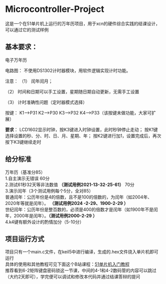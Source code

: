 # Microcontroller-Project
这是一个在51单片机上运行的万年历项目，用于xcn的硬件综合实践的结课设计，可以通过它的测试样例

## 基本要求：    

电子万年历  

电路图：
不使用DS1302计时器模块，用软件逻辑实现计时功能。  

注意：
（1）	闰年闰月；   

（2）	时间和日期可以手工设置，星期随日期自动更新，无需手工设置  

（3）	计时准确性问题（定时器模式选择）  


    
按键：
K1-->P31
K2-->P30
K3-->P32
K4-->P33（该按键未做功能，大家可扩展）

  
**要求**：
LCD1602显示时钟，按K3键进入时钟设置，此时秒钟停止走动；
按K1键选择设置的秒、分、时、日、月、星期、年；
按K2键进行加1，设置完成后，再次按下K3键继续走时

  
## **给分标准**
  万年历（基准分85）  
  1.自主演示无错误 60分  
  2.测试61秒32天等非法数值 **（测试用例2021-13-32-25-61）** 70分  
  3.演示闰年（3个测试用例每个5分，全对85）  
  普通闰年：公历年份是4的倍数，且不是100的倍数的，为闰年（如2004年、2020年等就是闰年）。 **（测试用例2024 -2-29、1900-2-29 ）**  
  世纪闰年：公历年份是整百数的，必须是400的倍数才是闰年（如1900年不是闰年，2000年是闰年）。**（测试用例2000-2-29 ）**  
  4.k4键有额外设计的酌情加分（5-10分）  
  
## 项目运行方式  

  项目只有一个main.c文件，在keil5中进行编译，生成的.hex文件烧入单片机即可运行  
  具体的使用和其他教程可见下面这个B站课程：[51单片机入门教程](https://www.bilibili.com/video/BV1Mb411e7re?spm_id_from=333.788.videopod.episodes&vd_source=74f1f63aa5fd4c634b4f10ecaed1ff0e)   
  推荐看到6-2矩阵键盘密码锁这一节课，中间的4-1和4-2数码管的内容可以跳过（大约2天即可），学完便可以调试和修改本代码并通过结课答辩的提问  
  
